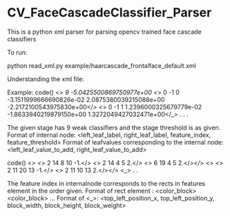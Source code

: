 # CV_FaceCascadeClassifier_Parser
This is a python xml parser for parsing opencv trained face cascade classifiers

To run:

python read_xml.py example/haarcascade_frontalface_default.xml

Understanding the xml file:

Example:
code()
<stages>
    <_>
      <maxWeakCount>9</maxWeakCount>
      <stageThreshold>-5.0425500869750977e+00</stageThreshold>
      <weakClassifiers>
              <_>
                <internalNodes>
                  0 -1 0 -3.1511999666690826e-02</internalNodes>
                <leafValues>
                  2.0875380039215088e+00 -2.2172100543975830e+00</leafValues></_>
              <_>
                <internalNodes>
                  0 -1 1 1.2396000325679779e-02</internalNodes>
                <leafValues>
                  -1.8633940219879150e+00 1.3272049427032471e+00</leafValues></_>
.
.
.
</stages>

The given stage has 9 weak classifiers and the stage threshold is as given.
Format of internal node: <left_leaf_label, right_leaf_label, feature_index, feature_threshold>
Format of leafvalues corresponding to the internal node: <left_leaf_value_to_add, right_leaf_value_to_add>

code()
<features>
<_>
      <rects>
        <_>
          2 14 8 10 -1.</_>
        <_>
          2 14 4 5 2.</_>
        <_>
          6 19 4 5 2.</_></rects></_>
    <_>
      <rects>
        <_>
          2 11 20 13 -1.</_>
        <_>
          2 11 10 13 2.</_></rects></_>
    <_>
.
.
</features>

The feature index in internalnode corresponds to the rects in features element in the order given.
Format of rect element : <color_block> <color_block> ...
Format of <_>: <top_left_position_x, top_left_position_y, block_width, block_height, block_weight>
  

